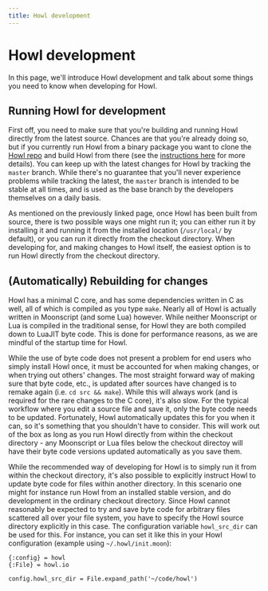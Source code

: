 ```yaml
---
title: Howl development
---
```


# Howl development

In this page, we'll introduce Howl development and talk about some things you
need to know when developing for Howl.

## Running Howl for development

First off, you need to make sure that you're building and running Howl directly
from the latest source. Chances are that you're already doing so, but if you
currently run Howl from a binary package you want to clone the [Howl
repo](https://github.com/howl-editor/howl/) and build Howl from there (see the
[instructions here](/getit.html#building-howl-from-source) for more details).
You can keep up with the latest changes for Howl by tracking the `master`
branch. While there's no guarantee that you'll never experience problems while
tracking the latest, the `master` branch is intended to be stable at all times,
and is used as the base branch by the developers themselves on a daily basis.

As mentioned on the previously linked page, once Howl has been built from
source, there is two possible ways one might run it; you can either run it by
installing it and running it from the installed location (`/usr/local/` by
default), or you can run it directly from the checkout directory. When
developing for, and making changes to Howl itself, the easiest option is to run
Howl directly from the checkout directory.

## (Automatically) Rebuilding for changes

Howl has a minimal C core, and has some dependencies written in C as well, all
of which is compiled as you type `make`. Nearly all of Howl is actually written
in Moonscript (and some Lua) however. While neither Moonscript or Lua is
compiled in the traditional sense, for Howl they are both compiled down to
LuaJIT byte code. This is done for performance reasons, as we are mindful of the
startup time for Howl.

While the use of byte code does not present a problem for end users who simply
install Howl once, it must be accounted for when making changes, or when trying
out others' changes. The most straight forward way of making sure that byte
code, etc., is updated after sources have changed is to remake again (i.e. `cd
src && make`). While this will always work (and is required for the rare changes
to the C core), it's also slow. For the typical workflow where you edit a source
file and save it, only the byte code needs to be updated. Fortunately, Howl
automatically updates this for you when it can, so it's something that you
shouldn't have to consider. This will work out of the box as long as you run
Howl directly from within the checkout directory - any Moonscript or Lua files
below the checkout directoy will have their byte code versions updated
automatically as you save them.

While the recommended way of developing for Howl is to simply run it from within
the checkout directory, it's also possible to explicitly instruct Howl to update
byte code for files within another directory. In this scenario one might for
instance run Howl from an installed stable version, and do development in the
ordinary checkout directory. Since Howl cannot reasonably be expected to try and
save byte code for arbitrary files scattered all over your file system, you have
to specify the Howl source directory explicitly in this case. The configuration
variable `howl_src_dir` can be used for this. For instance, you can set it like
this in your Howl configuration (example using `~/.howl/init.moon`):

```moonscript
{:config} = howl
{:File} = howl.io

config.howl_src_dir = File.expand_path('~/code/howl')
```
